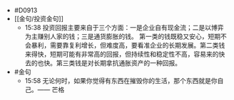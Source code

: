 - #D0913
- [[金句/投资金句]]
	- 15:38 投资回报主要来自于三个方面：一是企业自有现金流；二是以博弈为主赚别人家的钱；三是通货膨胀的钱。 
	  第一类的钱既稳又安心，短期不会暴利，需要靠复利增长，但难度高，要看准企业的长期发展。第二类钱来得快，短期可能有非常高的回报，但持续性和稳定性不高，容易来的快去的也快。第三类钱是对长期拿抗通胀资产的一种回报。
- #金句
	- 15:58 无论何时，如果你觉得有东西在摧毁你的生活，那个东西就是你自己。—— 芒格